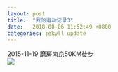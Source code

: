 ```yaml
---
layout: post
title:  "我的运动记录3"
date:   2018-08-06 11:52:49 +0800
categories: jekyll update
---
```

2015-11-19 磨房南京50KM徒步
<br>
<img src="/assets/nj.jpg">

[jekyll-docs]: https://jekyllrb.com/docs/home
[jekyll-gh]:   https://github.com/jekyll/jekyll
[jekyll-talk]: https://talk.jekyllrb.com/

